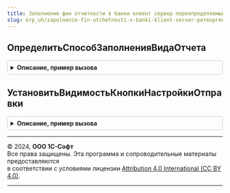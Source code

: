 ```yaml
---
title: Заполнение фин отчетности в банки клиент сервер переопределяемый
slug: erp_uh/zapolnenie-fin-otchetnosti-v-banki-klient-server-pereopredelyaemyy
---
```



## ОпределитьСпособЗаполненияВидаОтчета
<details style="margin: 1em 0; padding: 0.5em; border: 1px solid #ccc; border-radius: 6px;">

<summary style="font-weight: bold; cursor: pointer;">Описание, пример вызова</summary>

```bsl

// Сопоставляет для указанного вида отчета соответствующий ему источник (способ) заполнения.
//
// Параметры:
//  ВидОтчета    - Строка - см. колонку из результата ЗаполнениеФинОтчетностиВБанки.ОписаниеВидовОтчетов()
//  СпособЗаполнения - Строка - принимает значения: ОтчетБРО, СтандартныйОтчет, ВнешнийФайл, ПроизвольныйФайл.
//
Процедура ОпределитьСпособЗаполненияВидаОтчета(ВидОтчета, СпособЗаполнения) Экспорт
```

Пример вызова
```bsl
ЗаполнениеФинОтчетностиВБанкиКлиентСерверПереопределяемый.ОпределитьСпособЗаполненияВидаОтчета(ВидОтчета, СпособЗаполнения) 
```
</details>

## УстановитьВидимостьКнопкиНастройкиОтправки
<details style="margin: 1em 0; padding: 0.5em; border: 1px solid #ccc; border-radius: 6px;">

<summary style="font-weight: bold; cursor: pointer;">Описание, пример вызова</summary>

```bsl

// Отображает или скрывает кнопку "Настройка отправки отчетности".
//
// Параметры:
//  Форма        - ФормаКлиентскогоПриложения - должна содержать кнопку СписокНастроитьОтправку.
//
Процедура УстановитьВидимостьКнопкиНастройкиОтправки(Форма) Экспорт
```

Пример вызова
```bsl
ЗаполнениеФинОтчетностиВБанкиКлиентСерверПереопределяемый.УстановитьВидимостьКнопкиНастройкиОтправки(Форма) 
```
</details>

---

© 2024, **ООО 1С-Софт**  
Все права защищены. Эта программа и сопроводительные материалы предоставляются  
в соответствии с условиями лицензии [Attribution 4.0 International (CC BY 4.0)](https://creativecommons.org/licenses/by/4.0/legalcode).

---
